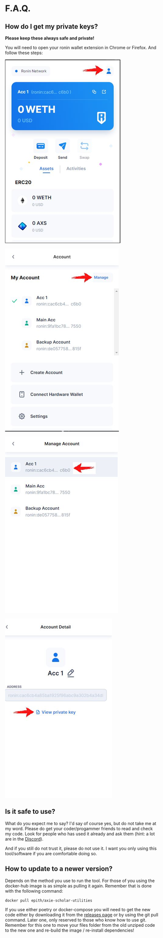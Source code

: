# F.A.Q.

## How do I get my private keys?

**Please keep these always safe and private!**

You will need to open your ronin wallet extension in Chrome or Firefox. And follow these steps:


![Image 1](../assets/wallet_1.jpg)

![Image 2](../assets/wallet_2.jpg)

![Image 3](../assets/wallet_3.jpg)

![Image 4](../assets/wallet_4.jpg)


## Is it safe to use?

What do you expect me to say? I'd say of course yes, but do not take me at my word.
Please do get your coder/progammer friends to read and check my code. Look for people who has used it already and ask them (hint: a lot are in the <a href="https://discord.gg/bmKvmhenvu">Discord</a>).

And if you still do not trust it, please do not use it.
I want you only using this tool/software if you are comfortable doing so.

## How to update to a newer version?

Depends on the method you use to run the tool. For those of you using the docker-hub image is as simple as pulling it again.
Remember that is done with the following command:

    docker pull epith/axie-scholar-utilities

If you use either poetry or docker-compose you will need to get the new code either by downloading it from the [releases page](https://github.com/FerranMarin/axie-scholar-utilities/releases) or by using the git pull command. Later one, only reserved to those who know how to use git.
Remember for this one to move your files folder from the old unziped code to the new one and re-build the image / re-install dependencies!
